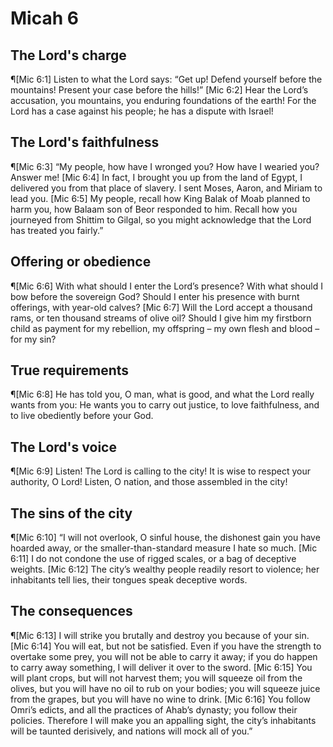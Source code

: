 # Micah 6

## The Lord's charge
¶[Mic 6:1] Listen to what the Lord says: “Get up! Defend yourself before the mountains! Present your case before the hills!”
[Mic 6:2] Hear the Lord’s accusation, you mountains, you enduring foundations of the earth! For the Lord has a case against his people; he has a dispute with Israel!

## The Lord's faithfulness
¶[Mic 6:3] “My people, how have I wronged you? How have I wearied you? Answer me!
[Mic 6:4] In fact, I brought you up from the land of Egypt, I delivered you from that place of slavery. I sent Moses, Aaron, and Miriam to lead you.
[Mic 6:5] My people, recall how King Balak of Moab planned to harm you, how Balaam son of Beor responded to him. Recall how you journeyed from Shittim to Gilgal, so you might acknowledge that the Lord has treated you fairly.”

## Offering or obedience
¶[Mic 6:6] With what should I enter the Lord’s presence? With what should I bow before the sovereign God? Should I enter his presence with burnt offerings, with year-old calves?
[Mic 6:7] Will the Lord accept a thousand rams, or ten thousand streams of olive oil? Should I give him my firstborn child as payment for my rebellion, my offspring – my own flesh and blood – for my sin?

## True requirements
¶[Mic 6:8] He has told you, O man, what is good, and what the Lord really wants from you: He wants you to carry out justice, to love faithfulness, and to live obediently before your God.

## The Lord's voice
¶[Mic 6:9] Listen! The Lord is calling to the city! It is wise to respect your authority, O Lord! Listen, O nation, and those assembled in the city!

## The sins of the city
¶[Mic 6:10] “I will not overlook, O sinful house, the dishonest gain you have hoarded away, or the smaller-than-standard measure I hate so much.
[Mic 6:11] I do not condone the use of rigged scales, or a bag of deceptive weights.
[Mic 6:12] The city’s wealthy people readily resort to violence; her inhabitants tell lies, their tongues speak deceptive words.

## The consequences
¶[Mic 6:13] I will strike you brutally and destroy you because of your sin.
[Mic 6:14] You will eat, but not be satisfied. Even if you have the strength to overtake some prey, you will not be able to carry it away; if you do happen to carry away something, I will deliver it over to the sword.
[Mic 6:15] You will plant crops, but will not harvest them; you will squeeze oil from the olives, but you will have no oil to rub on your bodies; you will squeeze juice from the grapes, but you will have no wine to drink.
[Mic 6:16] You follow Omri’s edicts, and all the practices of Ahab’s dynasty; you follow their policies. Therefore I will make you an appalling sight, the city’s inhabitants will be taunted derisively, and nations will mock all of you.”
